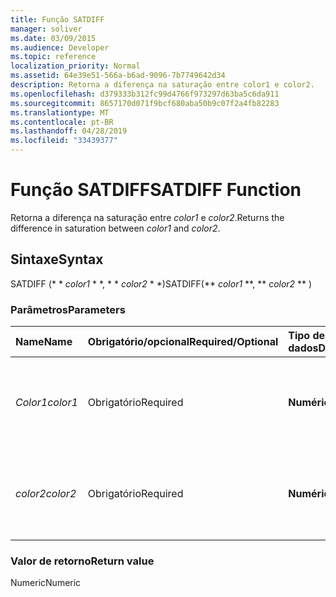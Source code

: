 ```yaml
---
title: Função SATDIFF
manager: soliver
ms.date: 03/09/2015
ms.audience: Developer
ms.topic: reference
localization_priority: Normal
ms.assetid: 64e39e51-566a-b6ad-9096-7b7749642d34
description: Retorna a diferença na saturação entre color1 e color2.
ms.openlocfilehash: d379333b312fc99d4766f973297d63ba5c6da911
ms.sourcegitcommit: 8657170d071f9bcf680aba50b9c07f2a4fb82283
ms.translationtype: MT
ms.contentlocale: pt-BR
ms.lasthandoff: 04/28/2019
ms.locfileid: "33439377"
---
```

# <a name="satdiff-function"></a><span data-ttu-id="dc1f1-103">Função SATDIFF</span><span class="sxs-lookup"><span data-stu-id="dc1f1-103">SATDIFF Function</span></span>

<span data-ttu-id="dc1f1-104">Retorna a diferença na saturação entre _color1_ e _color2_.</span><span class="sxs-lookup"><span data-stu-id="dc1f1-104">Returns the difference in saturation between  _color1_ and  _color2_.</span></span>
  
## <a name="syntax"></a><span data-ttu-id="dc1f1-105">Sintaxe</span><span class="sxs-lookup"><span data-stu-id="dc1f1-105">Syntax</span></span>

<span data-ttu-id="dc1f1-106">SATDIFF (\* \* *color1* \* \*, \* \* *color2* \* \*)</span><span class="sxs-lookup"><span data-stu-id="dc1f1-106">SATDIFF(\*\* *color1* \*\*, \*\* *color2* \*\* )</span></span> 
  
### <a name="parameters"></a><span data-ttu-id="dc1f1-107">Parâmetros</span><span class="sxs-lookup"><span data-stu-id="dc1f1-107">Parameters</span></span>

|<span data-ttu-id="dc1f1-108">**Name**</span><span class="sxs-lookup"><span data-stu-id="dc1f1-108">**Name**</span></span>|<span data-ttu-id="dc1f1-109">**Obrigatório/opcional**</span><span class="sxs-lookup"><span data-stu-id="dc1f1-109">**Required/Optional**</span></span>|<span data-ttu-id="dc1f1-110">**Tipo de dados**</span><span class="sxs-lookup"><span data-stu-id="dc1f1-110">**Data Type**</span></span>|<span data-ttu-id="dc1f1-111">**Descrição**</span><span class="sxs-lookup"><span data-stu-id="dc1f1-111">**Description**</span></span>|
|:-----|:-----|:-----|:-----|
| <span data-ttu-id="dc1f1-112">_Color1_</span><span class="sxs-lookup"><span data-stu-id="dc1f1-112">_color1_</span></span> <br/> |<span data-ttu-id="dc1f1-113">Obrigatório</span><span class="sxs-lookup"><span data-stu-id="dc1f1-113">Required</span></span>  <br/> |<span data-ttu-id="dc1f1-114">**Numérica**</span><span class="sxs-lookup"><span data-stu-id="dc1f1-114">**Numeric**</span></span> <br/> |<span data-ttu-id="dc1f1-115">O índice de cores do Microsoft Visio ou o valor RGB da primeira cor.</span><span class="sxs-lookup"><span data-stu-id="dc1f1-115">The Microsoft Visio color index or RGB value of the first color.</span></span>  <br/> |
| <span data-ttu-id="dc1f1-116">_color2_</span><span class="sxs-lookup"><span data-stu-id="dc1f1-116">_color2_</span></span> <br/> |<span data-ttu-id="dc1f1-117">Obrigatório</span><span class="sxs-lookup"><span data-stu-id="dc1f1-117">Required</span></span>  <br/> |<span data-ttu-id="dc1f1-118">**Numérica**</span><span class="sxs-lookup"><span data-stu-id="dc1f1-118">**Numeric**</span></span> <br/> |<span data-ttu-id="dc1f1-119">O índice de cores do Microsoft Visio ou o valor RGB da segunda cor.</span><span class="sxs-lookup"><span data-stu-id="dc1f1-119">The Microsoft Visio color index or RGB value of the second color.</span></span>  <br/> |
   
### <a name="return-value"></a><span data-ttu-id="dc1f1-120">Valor de retorno</span><span class="sxs-lookup"><span data-stu-id="dc1f1-120">Return value</span></span>

<span data-ttu-id="dc1f1-121">Numeric</span><span class="sxs-lookup"><span data-stu-id="dc1f1-121">Numeric</span></span>
  

